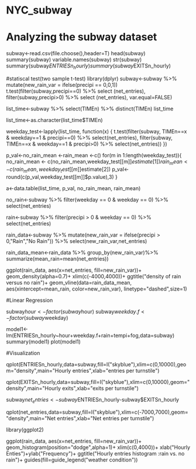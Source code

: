 # NYC_subway
# Analyzing the subway dataset
subway<-read.csv(file.choose(),header=T)
head(subway)
summary(subway)
variable.names(subway)
str(subway)
summary(subway$ENTRIESn_hourly)
summary(subway$EXITSn_hourly)

#statiscal test(two sample t-test)
library(dplyr)
subway<-subway %>%
  mutate(new_rain_var = ifelse(precipi == 0,0,1))
t.test(filter(subway,precipi==0) %>% select (net_entries), 
       filter(subway,precipi>0) %>% select (net_entries),
       var.equal=FALSE)

list_time<-subway %>%
  select(TIMEn) %>%
  distinct(TIMEn)
list_time

list_time<-as.character(list_time$TIMEn)

weekday_test<-lapply(list_time, function(x) {
  t.test(filter(subway, TIMEn==x & weekday==1 & precipi==0) %>%
           select(net_entries), 
         filter(subway, TIMEn==x & weekday==1 & precipi>0) %>%
           select(net_entries))
})

p_val<-no_rain_mean <-rain_mean <-c()
for(m in 1:length(weekday_test)){
  no_rain_mean <- c(no_rain_mean,weekday_test[[m]]$estimate[1])
  rain_mean<-c(rain_mean,weekday_test[[m]]$estimate[2])
  p_val<-round(c(p_val,weekday_test[[m]]$p.value),3)
}

a<-data.table(list_time, p_val, no_rain_mean, rain_mean)


no_rain<-subway %>%
  filter(weekday == 0 & weekday == 0) %>%
  select(net_entries)


rain<-subway %>%
  filter(precipi > 0 & weekday == 0) %>%
  select(net_entries)

rain_data<-subway %>%
  mutate(new_rain_var = ifelse(precipi > 0,"Rain","No Rain")) %>%
  select(new_rain_var,net_entries)

rain_data_mean<-rain_data %>%
  group_by(new_rain_var)%>%
  summarize(mean_rain=mean(net_entries))

ggplot(rain_data, aes(x=net_entries, fill=new_rain_var))+
  geom_density(alpha=0.7)+
  xlim(c(-4000,4000))+
  ggtitle("density of rain versus no rain")+
  geom_vline(data=rain_data_mean, aes(xintercept=mean_rain, color=new_rain_var),
             linetype="dashed",size=1)

#Linear Regression

subway$hour<-factor(subway$hour)
subway$weekday.f<-factor(subway$weekday)

model1<-lm(ENTRIESn_hourly~hour+weekday.f+rain+tempi+fog,data=subway)
summary(model1)
plot(model1)

#Visualization

qplot(ENTRIESn_hourly,data=subway,fill=I("skyblue"),xlim=c(0,10000),geom="density",main="Hourly entries",xlab="entries per turnstile")

qplot(EXITSn_hourly,data=subway,fill=I("skyblue"),xlim=c(0,10000),geom="density",main="Hourly exits",xlab="exits per turnstile")

subway$net_entries<-subway$ENTRIESn_hourly-subway$EXITSn_hourly

qplot(net_entries,data=subway,fill=I("skyblue"),xlim=c(-7000,7000),geom="density",main="Net entries",xlab="Net entries per turnstile")

library(ggplot2)

ggplot(rain_data, aes(x=net_entries, fill=new_rain_var))+
  geom_histogram(position="dodge",alpha=1)+
  xlim(c(0,4000))+
  xlab("Hourly Enties")+ylab("Frequency")+
  ggtitle("Hourly entries histogram :rain vs. no rain")+
  guides(fill=guide_legend("weather condition"))
